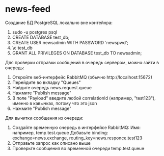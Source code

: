 # news-feed

Создание БД PostgreSQL локально вне контейнра:
1) sudo -u postgres psql
2) CREATE DATABASE test_db;
3) CREATE USER newsadmin WITH PASSWORD 'newspwd';
4) \c test_db
5) GRANT ALL PRIVILEGES ON DATABASE test_db TO newsadmin;

Для проверки отправки сообщений в очередь сервером, можно зайти в очередь:
1) Откройте веб-интерфейс RabbitMQ (обычно http://localhost:15672)
2) Перейдите во вкладку "Queues"
3) Найдите очередь news.request.queue
4) Нажмите "Publish message"
5) В поле "Payload" введите любой correlationId (например, "test123"), именно в кавычках, потому что это json
6) Нажмите "Publish message"

Для вычитки сообщения из очереди:
1) Создайте временную очередь в интерфейсе RabbitMQ:
Имя: например, temp.test.queue
Добавьте binding: exchange=news.exchange, routing_key=news.responce.test123
2) Отправьте запрос как описано выше
3) Проверьте сообщения во временной очереди temp.test.queue
